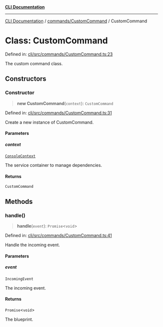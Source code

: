 [**CLI Documentation**](../../../README.md)

***

[CLI Documentation](../../../README.md) / [commands/CustomCommand](../README.md) / CustomCommand

# Class: CustomCommand

Defined in: [cli/src/commands/CustomCommand.ts:23](https://github.com/stonemjs/cli/blob/f139573d7f6e29779d41fb031ed261bfcad59d09/src/commands/CustomCommand.ts#L23)

The custom command class.

## Constructors

### Constructor

> **new CustomCommand**(`context`): `CustomCommand`

Defined in: [cli/src/commands/CustomCommand.ts:31](https://github.com/stonemjs/cli/blob/f139573d7f6e29779d41fb031ed261bfcad59d09/src/commands/CustomCommand.ts#L31)

Create a new instance of CustomCommand.

#### Parameters

##### context

[`ConsoleContext`](../../../declarations/interfaces/ConsoleContext.md)

The service container to manage dependencies.

#### Returns

`CustomCommand`

## Methods

### handle()

> **handle**(`event`): `Promise`\<`void`\>

Defined in: [cli/src/commands/CustomCommand.ts:41](https://github.com/stonemjs/cli/blob/f139573d7f6e29779d41fb031ed261bfcad59d09/src/commands/CustomCommand.ts#L41)

Handle the incoming event.

#### Parameters

##### event

`IncomingEvent`

The incoming event.

#### Returns

`Promise`\<`void`\>

The blueprint.
